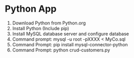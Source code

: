 # Python App

1. Download Python from Python.org
2. Install Python (Include pip)
3. Install MySQL database server and configure database
4. Command prompt: mysql -u root -pXXXX < MyCo.sql
5. Command Prompt: pip install mysql-connector-python
6. Command Prompt: python crud-customers.py
